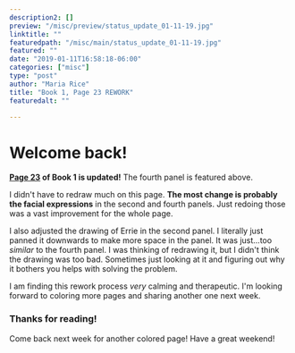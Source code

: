 ```yaml
---
description2: []
preview: "/misc/preview/status_update_01-11-19.jpg"
linktitle: ""
featuredpath: "/misc/main/status_update_01-11-19.jpg"
featured: ""
date: "2019-01-11T16:58:18-06:00"
categories: ["misc"]
type: "post"
author: "Maria Rice"
title: "Book 1, Page 23 REWORK"
featuredalt: ""

---
```


# Welcome back!

**[Page 23](https://mcrice123.github.io/morphic/blog/book-1-page-23/) of Book 1 is updated!** The 
fourth panel is featured above. 

I didn't have to redraw much on this page. **The most change is probably the facial expressions** in 
the second and fourth panels. Just redoing those was a vast improvement for the whole page. 

I also adjusted the drawing of Errie in the second panel. I literally just panned it downwards to make 
more space in the panel. It was just...too _similar_ to the fourth panel. I was thinking of redrawing it, 
but I didn't think the drawing was too bad. Sometimes just looking at it and figuring out why it bothers 
you helps with solving the problem. 

I am finding this rework process _very_ calming and therapeutic. I'm looking forward to coloring more pages 
and sharing another one next week. 

### Thanks for reading!

Come back next week for another colored page! Have a great weekend!

